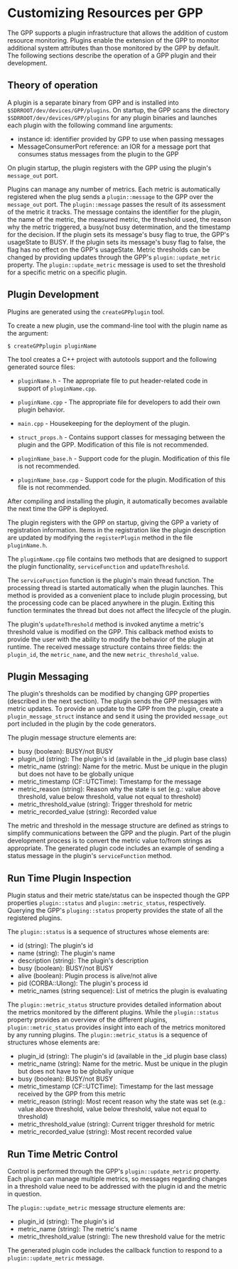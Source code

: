 # Customizing Resources per GPP

The GPP supports a plugin infrastructure that allows the addition of custom resource monitoring.
Plugins enable the extension of the GPP to monitor additional system attributes than those monitored by the GPP by default.
The following sections describe the operation of a GPP plugin and their development.

## Theory of operation

A plugin is a separate binary from GPP and is installed into `$SDRROOT/dev/devices/GPP/plugins`.
On startup, the GPP scans the directory `$SDRROOT/dev/devices/GPP/plugins` for any plugin binaries and launches each plugin with the following command line arguments:
  - instance id: identifier provided by GPP to use when passing messages
  - MessageConsumerPort reference: an IOR for a message port that consumes status messages from the plugin to the GPP

On plugin startup, the plugin registers with the GPP using the plugin's `message_out` port.

Plugins can manage any number of metrics.
Each metric is automatically registered when the plug sends a `plugin::message` to the GPP over the `message_out` port.
The `plugin::message` passes the result of its assessment of the metric it tracks.
The message contains the identifier for the plugin, the name of the metric, the measured metric, the threshold used, the reason why the metric triggered, a busy/not busy determination, and the timestamp for the decision.
If the plugin sets its message's busy flag to true, the GPP's usageState to BUSY.
If the plugin sets its message's busy flag to false, the flag has no effect on the GPP's usageState.
Metric thresholds can be changed by providing updates through the GPP's `plugin::update_metric` property.
The `plugin::update_metric` message is used to set the threshold for a specific metric on a specific plugin.

## Plugin Development

Plugins are generated using the `createGPPplugin` tool.

To create a new plugin, use the command-line tool with the plugin name as the argument:

    $ createGPPplugin pluginName

The tool creates a C++ project with autotools support and the following generated source files:
  - `pluginName.h` - The appropriate file to put header-related code in support of `pluginName.cpp`.

  - `pluginName.cpp` - The appropriate file for developers to add their own plugin behavior.

  - `main.cpp` - Housekeeping for the deployment of the plugin.

  - `struct_props.h` - Contains support classes for messaging between the plugin and the GPP. Modification of this file is not recommended.

  - `pluginName_base.h` - Support code for the plugin. Modification of this file is not recommended.

  - `pluginName_base.cpp` - Support code for the plugin. Modification of this file is not recommended.

After compiling and installing the plugin, it automatically becomes available the next time the GPP is deployed.

The plugin registers with the GPP on startup, giving the GPP a variety of registration information.
Items in the registration like the plugin description are updated by modifying the `registerPlugin` method in the file `pluginName.h`.

The `pluginName.cpp` file contains two methods that are designed to support the plugin functionality, `serviceFunction` and `updateThreshold`.

The `serviceFunction` function is the plugin's main thread function.
The processing thread is started automatically when the plugin launches.
This method is provided as a convenient place to include plugin processing, but the processing code can be placed anywhere in the plugin.
Exiting this function terminates the thread but does not affect the lifecycle of the plugin.

The plugin's `updateThreshold` method is invoked anytime a metric's threshold value is modified on the GPP.
This callback method exists to provide the user with the ability to modify the behavior of the plugin at runtime.
The received message structure contains three fields: the `plugin_id`, the `metric_name`, and the new `metric_threshold_value`.

## Plugin Messaging

The plugin's thresholds can be modified by changing GPP properties (described in the next section).
The plugin sends the GPP messages with metric updates.
To provide an update to the GPP from the plugin, create a `plugin_message_struct` instance and send it using the provided `message_out` port included in the plugin by the code generators.

The plugin message structure elements are:
<ul>
<li>busy (boolean): BUSY/not BUSY</li>
<li>plugin_id (string): The plugin's id (available in the _id plugin base class)</li>
<li>metric_name (string): Name for the metric. Must be unique in the plugin but does not have to be globally unique</li>
<li>metric_timestamp (CF::UTCTime): Timestamp for the message</li>
<li>metric_reason (string): Reason why the state is set (e.g.: value above threshold, value below threshold, value not equal to threshold)</li>
<li>metric_threshold_value (string): Trigger threshold for metric</li>
<li>metric_recorded_value (string): Recorded value</li>
</ul>

The metric and threshold in the message structure are defined as strings to simplify communications between the GPP and the plugin.
Part of the plugin development process is to convert the metric value to/from strings as appropriate.
The generated plugin code includes an example of sending a status message in the plugin's `serviceFunction` method.

## Run Time Plugin Inspection

Plugin status and their metric state/status can be inspected though the GPP properties `plugin::status` and `plugin::metric_status`, respectively.
Querying the GPP's `pluging::status` property provides the state of all the registered plugins.

The `plugin::status` is a sequence of structures whose elements are:
<ul>
<li>id (string): The plugin's id</li>
<li>name (string): The plugin's name</li>
<li>description (string): The plugin's description</li>
<li>busy (boolean): BUSY/not BUSY</li>
<li>alive (boolean): Plugin process is alive/not alive</li>
<li>pid (CORBA::Ulong): The plugin's process id</li>
<li>metric_names (string sequence): List of metrics the plugin is evaluating</li>
</ul>

The `plugin::metric_status` structure provides detailed information about the metrics monitored by the different plugins.
While the `plugin::status` property provides an overview of the different plugins, `plugin::metric_status` provides insight into each of the metrics monitored by any running plugins.
The `plugin::metric_status` is a sequence of structures whose elements are:
<ul>
<li>plugin_id (string): The plugin's id (available in the _id plugin base class)</li>
<li>metric_name (string): Name for the metric. Must be unique in the plugin but does not have to be globally unique</li>
<li>busy (boolean): BUSY/not BUSY</li>
<li>metric_timestamp (CF::UTCTime): Timestamp for the last message received by the GPP from this metric</li>
<li>metric_reason (string): Most recent reason why the state was set (e.g.: value above threshold, value below threshold, value not equal to threshold)</li>
<li>metric_threshold_value (string): Current trigger threshold for metric</li>
<li>metric_recorded_value (string): Most recent recorded value</li>
</ul>

## Run Time Metric Control
Control is performed through the GPP's `plugin::update_metric` property.
Each plugin can manage multiple metrics, so messages regarding changes in a threshold value need to be addressed with the plugin id and the metric in question.

The `plugin::update_metric` message structure elements are:
<ul>
<li>plugin_id (string): The plugin's id</li>
<li>metric_name (string): The metric's name</li>
<li>metric_threshold_value (string): The new threshold value for the metric</li>
</ul>

The generated plugin code includes the callback function to respond to a `plugin::update_metric` message.
